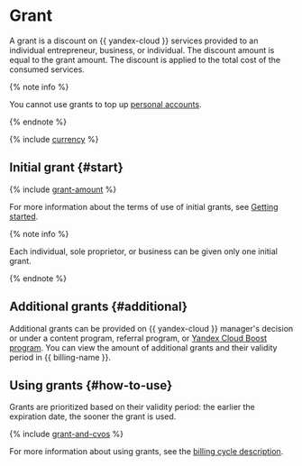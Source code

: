 # Grant

A grant is a discount on {{ yandex-cloud }} services provided to an individual entrepreneur, business, or individual. The discount amount is equal to the grant amount. The discount is applied to the total cost of the consumed services.

{% note info %}

You cannot use grants to top up [personal accounts](personal-account.md).

{% endnote %}

{% include [currency](../_includes/currency.md) %}

## Initial grant {#start}

{% include [grant-amount](../../getting-started/_includes/grant-amount.md) %}

For more information about the terms of use of initial grants, see [Getting started](../../getting-started/usage-grant.md).

{% note info %}

Each individual, sole proprietor, or business can be given only one initial grant.

{% endnote %}

## Additional grants {#additional}
Additional grants can be provided on {{ yandex-cloud }} manager's decision or under a content program, referral program, or [Yandex Cloud Boost program](../../../cloud-boost). You can view the amount of additional grants and their validity period in {{ billing-name }}.


## Using grants {#how-to-use}
Grants are prioritized based on their validity period: the earlier the expiration date, the sooner the grant is used.

{% include [grant-and-cvos](../../_includes/billing/grant-and-cvos.md) %}

For more information about using grants, see the [billing cycle description](../payment/billing-cycle-individual).